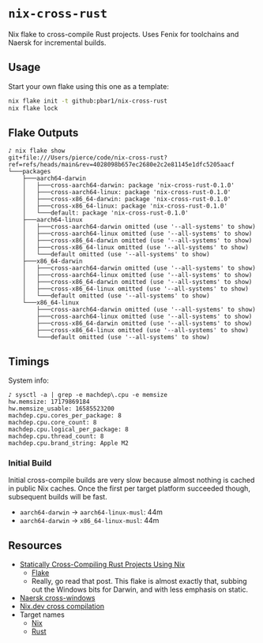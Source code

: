 # `nix-cross-rust`

Nix flake to cross-compile Rust projects. Uses Fenix for toolchains and Naersk
for incremental builds.

## Usage

Start your own flake using this one as a template:

```sh
nix flake init -t github:pbar1/nix-cross-rust
nix flake lock
```

## Flake Outputs

```
♪ nix flake show
git+file:///Users/pierce/code/nix-cross-rust?ref=refs/heads/main&rev=4028098b657ec2680e2c2e81145e1dfc5205aacf
└───packages
    ├───aarch64-darwin
    │   ├───cross-aarch64-darwin: package 'nix-cross-rust-0.1.0'
    │   ├───cross-aarch64-linux: package 'nix-cross-rust-0.1.0'
    │   ├───cross-x86_64-darwin: package 'nix-cross-rust-0.1.0'
    │   ├───cross-x86_64-linux: package 'nix-cross-rust-0.1.0'
    │   └───default: package 'nix-cross-rust-0.1.0'
    ├───aarch64-linux
    │   ├───cross-aarch64-darwin omitted (use '--all-systems' to show)
    │   ├───cross-aarch64-linux omitted (use '--all-systems' to show)
    │   ├───cross-x86_64-darwin omitted (use '--all-systems' to show)
    │   ├───cross-x86_64-linux omitted (use '--all-systems' to show)
    │   └───default omitted (use '--all-systems' to show)
    ├───x86_64-darwin
    │   ├───cross-aarch64-darwin omitted (use '--all-systems' to show)
    │   ├───cross-aarch64-linux omitted (use '--all-systems' to show)
    │   ├───cross-x86_64-darwin omitted (use '--all-systems' to show)
    │   ├───cross-x86_64-linux omitted (use '--all-systems' to show)
    │   └───default omitted (use '--all-systems' to show)
    └───x86_64-linux
        ├───cross-aarch64-darwin omitted (use '--all-systems' to show)
        ├───cross-aarch64-linux omitted (use '--all-systems' to show)
        ├───cross-x86_64-darwin omitted (use '--all-systems' to show)
        ├───cross-x86_64-linux omitted (use '--all-systems' to show)
        └───default omitted (use '--all-systems' to show)
```

## Timings

System info:

```
♪ sysctl -a | grep -e machdep\.cpu -e memsize
hw.memsize: 17179869184
hw.memsize_usable: 16585523200
machdep.cpu.cores_per_package: 8
machdep.cpu.core_count: 8
machdep.cpu.logical_per_package: 8
machdep.cpu.thread_count: 8
machdep.cpu.brand_string: Apple M2
```

### Initial Build

Initial cross-compile builds are very slow because almost nothing is cached in
public Nix caches. Once the first per target platform succeeded though,
subsequent builds will be fast.

- `aarch64-darwin` -> `aarch64-linux-musl`: 44m
- `aarch64-darwin` -> `x86_64-linux-musl`: 44m

## Resources

- [Statically Cross-Compiling Rust Projects Using Nix](https://mediocregopher.com/posts/x-compiling-rust-with-nix.gmi)
  - [Flake](https://code.betamike.com/micropelago/domani/src/commit/0ed265db6f349cece70de3c6fabd42dd07e9c589/flake.nix)
  - Really, go read that post. This flake is almost exactly that, subbing out
    the Windows bits for Darwin, and with less emphasis on static.
- [Naersk cross-windows](https://github.com/nix-community/naersk/blob/master/examples/cross-windows/flake.nix)
- [Nix.dev cross compilation](https://nix.dev/tutorials/cross-compilation.html)
- Target names
  - [Nix](https://github.com/NixOS/nixpkgs/blob/master/lib/systems/examples.nix)
  - [Rust](https://doc.rust-lang.org/nightly/rustc/platform-support.html)
